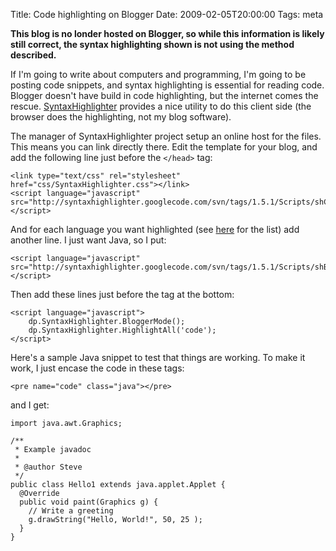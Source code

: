 Title: Code highlighting on Blogger
Date: 2009-02-05T20:00:00
Tags: meta

**This blog is no londer hosted on Blogger, so while this information is likely still correct, the syntax highlighting shown is not using the method described.**

If I'm going to write about computers and programming, I'm going to be posting code snippets, and syntax highlighting is essential for reading code. Blogger doesn't have build in code highlighting, but the internet comes the rescue. [SyntaxHighlighter](http://code.google.com/p/syntaxhighlighter/) provides a nice utility to do this client side (the browser does the highlighting, not my blog software).

The manager of SyntaxHighlighter project setup an online host for the files. This means you can link directly there. Edit the template for your blog, and add the following line just before the `</head>` tag:

    <link type="text/css" rel="stylesheet" href="css/SyntaxHighlighter.css"></link>
    <script language="javascript" src="http://syntaxhighlighter.googlecode.com/svn/tags/1.5.1/Scripts/shCore.js"></script>

And for each language you want highlighted (see [here](http://syntaxhighlighter.googlecode.com/svn/tags/1.5.1/Scripts/) for the list) add another line. I just want Java, so I put:

    <script language="javascript" src="http://syntaxhighlighter.googlecode.com/svn/tags/1.5.1/Scripts/shBrushJava.js"></script>

Then add these lines just before the tag at the bottom:

    <script language="javascript">
        dp.SyntaxHighlighter.BloggerMode();
        dp.SyntaxHighlighter.HighlightAll('code');
    </script>

Here's a sample Java snippet to test that things are working. To make it work, I just encase the code in these tags:

    <pre name="code" class="java"></pre>

and I get:

    import java.awt.Graphics;

    /**
     * Example javadoc
     *
     * @author Steve
     */
    public class Hello1 extends java.applet.Applet {
      @Override
      public void paint(Graphics g) {
        // Write a greeting
        g.drawString("Hello, World!", 50, 25 );
      }
    }
